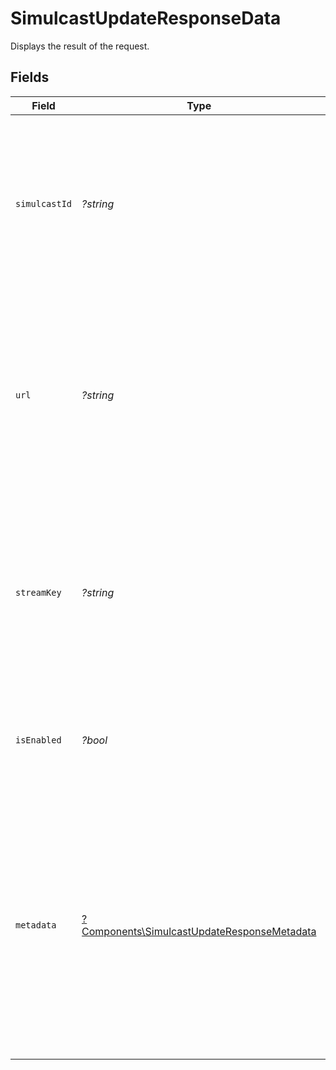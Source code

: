 # SimulcastUpdateResponseData

Displays the result of the request.


## Fields

| Field                                                                                                                                                                                                    | Type                                                                                                                                                                                                     | Required                                                                                                                                                                                                 | Description                                                                                                                                                                                              | Example                                                                                                                                                                                                  |
| -------------------------------------------------------------------------------------------------------------------------------------------------------------------------------------------------------- | -------------------------------------------------------------------------------------------------------------------------------------------------------------------------------------------------------- | -------------------------------------------------------------------------------------------------------------------------------------------------------------------------------------------------------- | -------------------------------------------------------------------------------------------------------------------------------------------------------------------------------------------------------- | -------------------------------------------------------------------------------------------------------------------------------------------------------------------------------------------------------- |
| `simulcastId`                                                                                                                                                                                            | *?string*                                                                                                                                                                                                | :heavy_minus_sign:                                                                                                                                                                                       | When you create the new simulcast, FastPix assign a universal unique identifier which can contain a maximum of 255 characters.                                                                           | 8717422d89288ad5958d4a86e9afe2a2                                                                                                                                                                         |
| `url`                                                                                                                                                                                                    | *?string*                                                                                                                                                                                                | :heavy_minus_sign:                                                                                                                                                                                       | The RTMP hostname, combined with the application name, is crucial for connecting to third-party live streaming services and transmitting the live stream.                                                | rtmp://hyd01.contribute.live-video.net/app/                                                                                                                                                              |
| `streamKey`                                                                                                                                                                                              | *?string*                                                                                                                                                                                                | :heavy_minus_sign:                                                                                                                                                                                       | A unique stream key is generated for streaming, allowing the user to start streaming on any third-party platform using this key.                                                                         | 9310547d1df9c219d851d91d5b768b36k61a264dcc447b63da6fb79ef925cd76d                                                                                                                                        |
| `isEnabled`                                                                                                                                                                                              | *?bool*                                                                                                                                                                                                  | :heavy_minus_sign:                                                                                                                                                                                       | When the value is set to false, the simulcast will be disabled for the given stream                                                                                                                      | false                                                                                                                                                                                                    |
| `metadata`                                                                                                                                                                                               | [?Components\SimulcastUpdateResponseMetadata](../../Models/Components/SimulcastUpdateResponseMetadata.md)                                                                                                | :heavy_minus_sign:                                                                                                                                                                                       | Arbitrary user-supplied metadata that will be included in the simulcast details. Can be used to store your own ID for a video along with the simulcast. Max:255 characters, Upto 10 entries are allowed. |                                                                                                                                                                                                          |